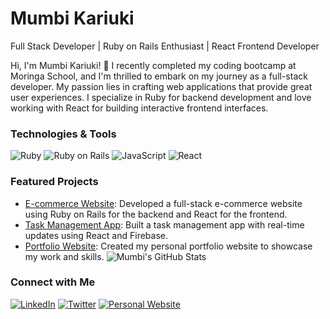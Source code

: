 # Mumbi Kariuki

Full Stack Developer | Ruby on Rails Enthusiast | React Frontend Developer

Hi, I'm Mumbi Kariuki! 👋 I recently completed my coding bootcamp at Moringa School, and I'm thrilled to embark on my journey as a full-stack developer. My passion lies in crafting web applications that provide great user experiences. I specialize in Ruby for backend development and love working with React for building interactive frontend interfaces.

### Technologies & Tools

![Ruby](https://img.shields.io/badge/-Ruby-CC342D?style=flat&logo=ruby&logoColor=white)
![Ruby on Rails](https://img.shields.io/badge/-Ruby%20on%20Rails-CC0000?style=flat&logo=ruby-on-rails&logoColor=white)
![JavaScript](https://img.shields.io/badge/-JavaScript-F7DF1E?style=flat&logo=javascript&logoColor=black)
![React](https://img.shields.io/badge/-React-61DAFB?style=flat&logo=react&logoColor=black)

### Featured Projects

- [E-commerce Website](link-to-e-commerce-project): Developed a full-stack e-commerce website using Ruby on Rails for the backend and React for the frontend.
- [Task Management App](link-to-task-management-project): Built a task management app with real-time updates using React and Firebase.
- [Portfolio Website](link-to-portfolio-website): Created my personal portfolio website to showcase my work and skills.
![Mumbi's GitHub Stats](https://github-readme-stats.vercel.app/api?username=your-username&show_icons=true&count_private=true)

### Connect with Me

[![LinkedIn](https://img.shields.io/badge/-LinkedIn-0A66C2?style=flat&logo=linkedin&logoColor=white)](https://www.linkedin.com/in/mumbikariuki/)
[![Twitter](https://img.shields.io/badge/-Twitter-1DA1F2?style=flat&logo=twitter&logoColor=white)](https://twitter.com/yourusername)
[![Personal Website](https://img.shields.io/badge/-Portfolio-000000?style=flat&logo=github&logoColor=white)](https://www.yourwebsite.com)

